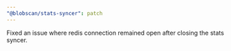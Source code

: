 ```yaml
---
"@blobscan/stats-syncer": patch
---
```


Fixed an issue where redis connection remained open after closing the stats syncer.
